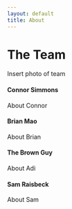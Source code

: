```yaml
---
layout: default
title: About
---
```

# The Team
Insert photo of team
#### Connor Simmons
About Connor

#### Brian Mao
About Brian

#### The Brown Guy
About Adi

#### Sam Raisbeck
About Sam
